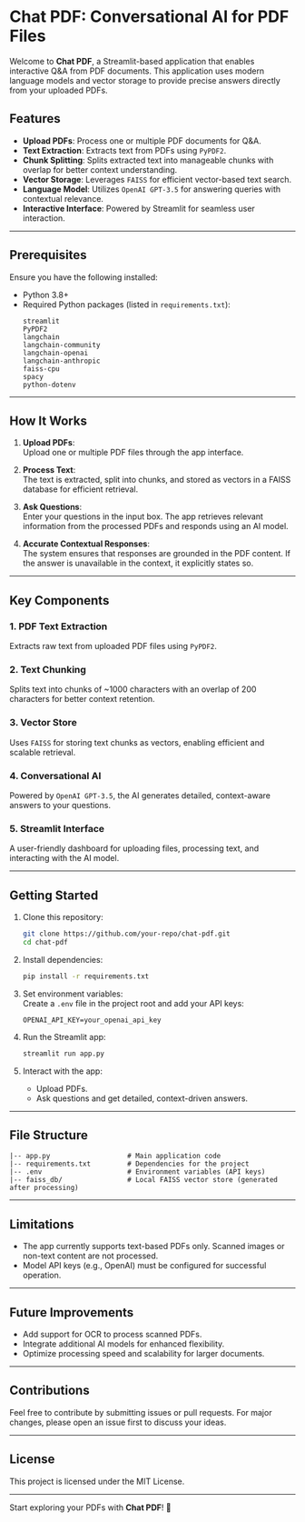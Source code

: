 # Chat PDF: Conversational AI for PDF Files

Welcome to **Chat PDF**, a Streamlit-based application that enables interactive Q&A from PDF documents. This application uses modern language models and vector storage to provide precise answers directly from your uploaded PDFs.

## Features

- **Upload PDFs**: Process one or multiple PDF documents for Q&A.
- **Text Extraction**: Extracts text from PDFs using `PyPDF2`.
- **Chunk Splitting**: Splits extracted text into manageable chunks with overlap for better context understanding.
- **Vector Storage**: Leverages `FAISS` for efficient vector-based text search.
- **Language Model**: Utilizes `OpenAI GPT-3.5` for answering queries with contextual relevance.
- **Interactive Interface**: Powered by Streamlit for seamless user interaction.

---

## Prerequisites

Ensure you have the following installed:

- Python 3.8+
- Required Python packages (listed in `requirements.txt`):
  ```text
  streamlit
  PyPDF2
  langchain
  langchain-community
  langchain-openai
  langchain-anthropic
  faiss-cpu
  spacy
  python-dotenv
  ```

---

## How It Works

1. **Upload PDFs**:  
   Upload one or multiple PDF files through the app interface.

2. **Process Text**:  
   The text is extracted, split into chunks, and stored as vectors in a FAISS database for efficient retrieval.

3. **Ask Questions**:  
   Enter your questions in the input box. The app retrieves relevant information from the processed PDFs and responds using an AI model.

4. **Accurate Contextual Responses**:  
   The system ensures that responses are grounded in the PDF content. If the answer is unavailable in the context, it explicitly states so.

---

## Key Components

### 1. **PDF Text Extraction**

Extracts raw text from uploaded PDF files using `PyPDF2`.

### 2. **Text Chunking**

Splits text into chunks of ~1000 characters with an overlap of 200 characters for better context retention.

### 3. **Vector Store**

Uses `FAISS` for storing text chunks as vectors, enabling efficient and scalable retrieval.

### 4. **Conversational AI**

Powered by `OpenAI GPT-3.5`, the AI generates detailed, context-aware answers to your questions.

### 5. **Streamlit Interface**

A user-friendly dashboard for uploading files, processing text, and interacting with the AI model.

---

## Getting Started

1. Clone this repository:

   ```bash
   git clone https://github.com/your-repo/chat-pdf.git
   cd chat-pdf
   ```

2. Install dependencies:

   ```bash
   pip install -r requirements.txt
   ```

3. Set environment variables:  
   Create a `.env` file in the project root and add your API keys:

   ```text
   OPENAI_API_KEY=your_openai_api_key
   ```

4. Run the Streamlit app:

   ```bash
   streamlit run app.py
   ```

5. Interact with the app:
   - Upload PDFs.
   - Ask questions and get detailed, context-driven answers.

---

## File Structure

```plaintext
|-- app.py                   # Main application code
|-- requirements.txt         # Dependencies for the project
|-- .env                     # Environment variables (API keys)
|-- faiss_db/                # Local FAISS vector store (generated after processing)
```

---

## Limitations

- The app currently supports text-based PDFs only. Scanned images or non-text content are not processed.
- Model API keys (e.g., OpenAI) must be configured for successful operation.

---

## Future Improvements

- Add support for OCR to process scanned PDFs.
- Integrate additional AI models for enhanced flexibility.
- Optimize processing speed and scalability for larger documents.

---

## Contributions

Feel free to contribute by submitting issues or pull requests. For major changes, please open an issue first to discuss your ideas.

---

## License

This project is licensed under the MIT License.

---

Start exploring your PDFs with **Chat PDF**! 🚀
